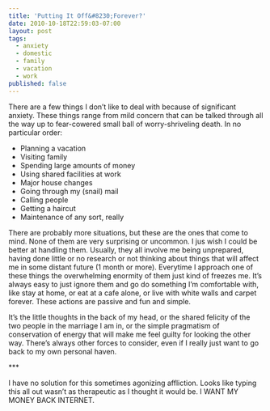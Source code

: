 ```yaml
---
title: 'Putting It Off&#8230;Forever?'
date: 2010-10-18T22:59:03-07:00
layout: post
tags:
  - anxiety
  - domestic
  - family
  - vacation
  - work
published: false
---
```

There are a few things I don&#8217;t like to deal with because of significant anxiety. These things range from mild concern that can be talked through all the way up to fear-cowered small ball of worry-shriveling death. In no particular order:

  * Planning a vacation
  * Visiting family
  * Spending large amounts of money
  * Using shared facilities at work
  * Major house changes
  * Going through my (snail) mail
  * Calling people
  * Getting a haircut
  * Maintenance of any sort, really

<!--more-->

There are probably more situations, but these are the ones that come to mind. None of them are very surprising or uncommon. I jus wish I could be better at handling them. Usually, they all involve me being unprepared, having done little or no research or not thinking about things that will affect me in some distant future (1 month or more). Everytime I approach one of these things the overwhelming enormity of them just kind of freezes me. It&#8217;s always easy to just ignore them and go do something I&#8217;m comfortable with, like stay at home, or eat at a cafe alone, or live with white walls and carpet forever. These actions are passive and fun and simple.

It&#8217;s the little thoughts in the back of my head, or the shared felicity of the two people in the marriage I am in, or the simple pragmatism of conservation of energy that will make me feel guilty for looking the other way. There&#8217;s always other forces to consider, even if I really just want to go back to my own personal haven.

\***

I have no solution for this sometimes agonizing affliction. Looks like typing this all out wasn&#8217;t as therapeutic as I thought it would be. I WANT MY MONEY BACK INTERNET.
